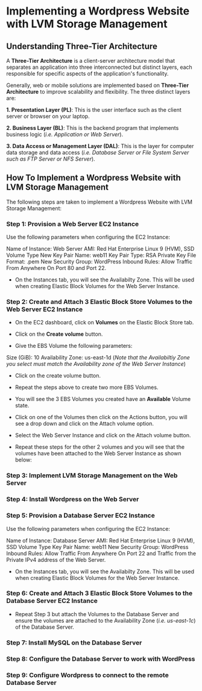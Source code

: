 # Implementing a Wordpress Website with LVM Storage Management
## Understanding Three-Tier Architecture
A **Three-Tier Architecture** is a client-server architecture model that separates an application into three interconnected but distinct layers, each responsible for specific aspects of the application's functionality. 

Generally, web or mobile solutions are implemented based on **Three-Tier Architecture** to improve scalability and flexibility. The three distinct layers are:

**1. Presentation Layer (PL)**: This is the user interface such as the client server or browser on your laptop.

**2. Business Layer (BL)**: This is the backend program that implements business logic (_i.e. Application or Web Server_).

**3. Data Access or Management Layer (DAL)**: This is the layer for computer data storage and data access (_i.e. Database Server or File System Server such as FTP Server or NFS Server_).

## How To Implement a Wordpress Website with LVM Storage Management
The following steps are taken to implement a Wordpress Website with LVM Storage Management:

### Step 1: Provision a Web Server EC2 Instance
Use the following parameters when configuring the EC2 Instance:

Name of Instance: Web Server
AMI: Red Hat Enterprise Linux 9 (HVM), SSD Volume Type
New Key Pair Name: web11
Key Pair Type: RSA
Private Key File Format: .pem
New Security Group: WordPress
Inbound Rules: Allow Traffic From Anywhere On Port 80 and Port 22.

* On the Instances tab, you will see the Availabilty Zone. This will be used when creating Elastic Block Volumes for the Web Server Instance.

### Step 2: Create and Attach 3 Elastic Block Store Volumes to the Web Server EC2 Instance

* On the EC2 dashboard, click on **Volumes** on the Elastic Block Store tab.

* Click on the **Create volume** button.

* Give the EBS Volume the following parameters:

Size (GiB): 10
Availability Zone: us-east-1d (_Note that the Availabiltiy Zone you select must match the Availability zone of the Web Server Instance_)

* Click on the create volume button.

* Repeat the steps above to create two more EBS Volumes.

* You will see the 3 EBS Volumes you created have an **Available** Volume state.

* Click on one of the Volumes then click on the Actions button, you will see a drop down and click on the Attach volume option.

* Select the Web Server Instance and click on the Attach volume button.

* Repeat these steps for the other 2 volumes and you will see that the volumes have been attached to the Web Server Instance as shown below:

### Step 3: Implement LVM Storage Management on the Web Server

### Step 4: Install Wordpress on the Web Server

### Step 5: Provision a Database Server EC2 Instance
Use the following parameters when configuring the EC2 Instance:

Name of Instance: Database Server
AMI: Red Hat Enterprise Linux 9 (HVM), SSD Volume Type
Key Pair Name: web11
New Security Group: WordPress
Inbound Rules: Allow Traffic From Anywhere On Port 22 and Traffic from the Private IPv4 address of the Web Server.

* On the Instances tab, you will see the Availabilty Zone. This will be used when creating Elastic Block Volumes for the Web Server Instance.

### Step 6: Create and Attach 3 Elastic Block Store Volumes to the Database Server EC2 Instance

* Repeat Step 3 but attach the Volumes to the Database Server and ensure the volumes are attached to the Availability Zone (_i.e. us-east-1c_) of the Database Server.

### Step 7: Install MySQL on the Database Server

### Step 8: Configure the Database Server to work with WordPress

### Step 9: Configure Wordpress to connect to the remote Database Server
